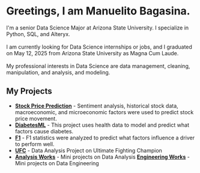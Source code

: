 # Greetings, I am Manuelito Bagasina.

I'm a senior Data Science Major at Arizona State University. I specialize in Python, SQL, and Alteryx. \
\
I am currently looking for Data Science internships or jobs, and I graduated on May 12, 2025 from Arizona State University as Magna Cum Laude.\
\
My professional interests in Data Science are data management, cleaning, manipulation, and analysis, and modeling.  

## My Projects
- **[Stock Price Prediction](https://github.com/ManuelBagasina/DATCapstone)** - Sentiment analysis, historical stock data, macroeconomic, and microeconomic factors were used to predict stock price movement. 
- **[DiabetesML](https://github.com/ManuelBagasina/DiabetesML)** - This project uses health data to model and predict what factors cause diabetes. 
- **[F1](https://github.com/ManuelBagasina/DiabetesML)** - F1 statistics were analyzed to predict what factors influence a driver to perform well.
- **[UFC](https://github.com/ManuelBagasina/UFC)** - Data Analysis Project on Ultimate Fighting Champion
- **[Analysis Works](https://github.com/ManuelBagasina/AnalysisWorks)** - Mini projects on Data Analysis
  **[Engineering Works](https://github.com/ManuelBagasina/Engineering)** - Mini projects on Data Engineering
